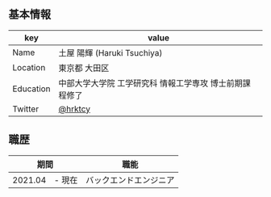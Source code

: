 ## 基本情報
|  key  |  value  |
| ---- | ---- |
|  Name  |  土屋 陽輝 (Haruki Tsuchiya)  |
|  Location  |  東京都 大田区  |
|  Education  |  中部大学大学院 工学研究科 情報工学専攻 博士前期課程修了 |
|  Twitter  |  [@hrktcy](https://twitter.com/hrktcy)  |

## 職歴
|  期間  |  職能  |
| ---- | ---- |
|  2021.04　- 現在  |  バックエンドエンジニア  |
